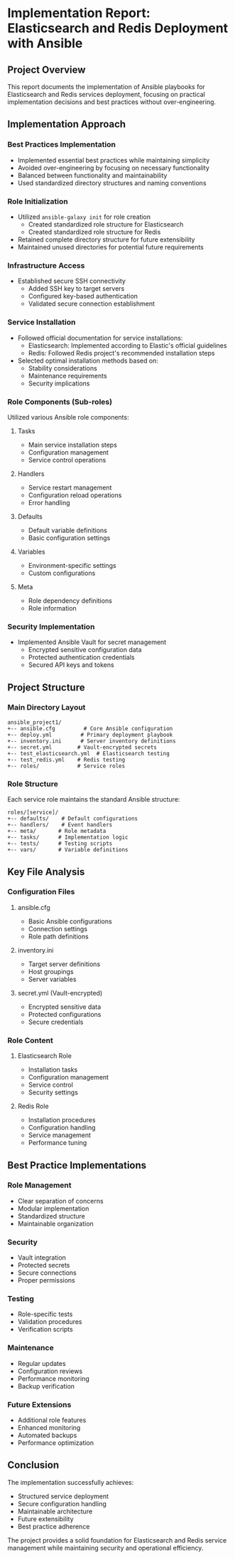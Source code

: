 # Implementation Report: Elasticsearch and Redis Deployment with Ansible

## Project Overview
This report documents the implementation of Ansible playbooks for Elasticsearch and Redis services deployment, focusing on practical implementation decisions and best practices without over-engineering.

## Implementation Approach

### Best Practices Implementation
- Implemented essential best practices while maintaining simplicity
- Avoided over-engineering by focusing on necessary functionality
- Balanced between functionality and maintainability
- Used standardized directory structures and naming conventions

### Role Initialization
- Utilized `ansible-galaxy init` for role creation
  - Created standardized role structure for Elasticsearch
  - Created standardized role structure for Redis
- Retained complete directory structure for future extensibility
- Maintained unused directories for potential future requirements

### Infrastructure Access
- Established secure SSH connectivity
  - Added SSH key to target servers
  - Configured key-based authentication
  - Validated secure connection establishment

### Service Installation
- Followed official documentation for service installations:
  - Elasticsearch: Implemented according to Elastic's official guidelines
  - Redis: Followed Redis project's recommended installation steps
- Selected optimal installation methods based on:
  - Stability considerations
  - Maintenance requirements
  - Security implications

### Role Components (Sub-roles)
Utilized various Ansible role components:
1. Tasks
   - Main service installation steps
   - Configuration management
   - Service control operations

2. Handlers
   - Service restart management
   - Configuration reload operations
   - Error handling

3. Defaults
   - Default variable definitions
   - Basic configuration settings

4. Variables
   - Environment-specific settings
   - Custom configurations

5. Meta
   - Role dependency definitions
   - Role information

### Security Implementation
- Implemented Ansible Vault for secret management
  - Encrypted sensitive configuration data
  - Protected authentication credentials
  - Secured API keys and tokens

## Project Structure

### Main Directory Layout
```
ansible_project1/
+-- ansible.cfg         # Core Ansible configuration
+-- deploy.yml         # Primary deployment playbook
+-- inventory.ini      # Server inventory definitions
+-- secret.yml        # Vault-encrypted secrets
+-- test_elasticsearch.yml  # Elasticsearch testing
+-- test_redis.yml    # Redis testing
+-- roles/            # Service roles
```

### Role Structure
Each service role maintains the standard Ansible structure:
```
roles/[service]/
+-- defaults/    # Default configurations
+-- handlers/    # Event handlers
+-- meta/       # Role metadata
+-- tasks/      # Implementation logic
+-- tests/      # Testing scripts
+-- vars/       # Variable definitions
```

## Key File Analysis

### Configuration Files
1. ansible.cfg
   - Basic Ansible configurations
   - Connection settings
   - Role path definitions

2. inventory.ini
   - Target server definitions
   - Host groupings
   - Server variables

3. secret.yml (Vault-encrypted)
   - Encrypted sensitive data
   - Protected configurations
   - Secure credentials

### Role Content
1. Elasticsearch Role
   - Installation tasks
   - Configuration management
   - Service control
   - Security settings

2. Redis Role
   - Installation procedures
   - Configuration handling
   - Service management
   - Performance tuning

## Best Practice Implementations

### Role Management
- Clear separation of concerns
- Modular implementation
- Standardized structure
- Maintainable organization

### Security
- Vault integration
- Protected secrets
- Secure connections
- Proper permissions

### Testing
- Role-specific tests
- Validation procedures
- Verification scripts

### Maintenance
- Regular updates
- Configuration reviews
- Performance monitoring
- Backup verification

### Future Extensions
- Additional role features
- Enhanced monitoring
- Automated backups
- Performance optimization

## Conclusion
The implementation successfully achieves:
- Structured service deployment
- Secure configuration handling
- Maintainable architecture
- Future extensibility
- Best practice adherence

The project provides a solid foundation for Elasticsearch and Redis service management while maintaining security and operational efficiency.